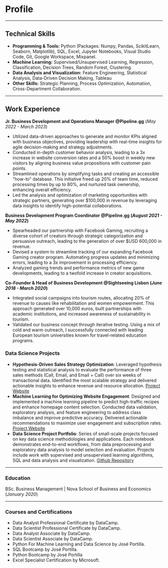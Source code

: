 # Profile

---

## Technical Skills
- **Programming & Tools:** Python (Packages: Numpy, Pandas, ScikitLearn, Seaborn, Matplotlib), SQL, Excel, Jupyter Notebooks, Visual Studio Code, Git, Google Workspace, Mixpanel.
- **Machine Learning:** Supervised/Unsupervised Learning, Regression, Classification, Decision Trees, Random Forest, Clustering. 
- **Data Analysis and Visualization:** Feature Engineering, Statistical Analysis, Data-Driven Decision Making, Tableau
- **Other Skills:** Strategic Planning, Process Optimization, Automation, Cross-Department Collaboration.

---

## Work Experience 

**Jr. Business Development and Operations Manager @Pipeline.gg**
(_May 2022 - March 2023_)
- Utilized data-driven approaches to generate and monitor KPIs aligned with business objectives, providing leadership with real-time insights for agile decision-making and strategy adjustments.
- Conducted in-depth customer behavior analysis, leading to a 3x increase in website conversion rates and a 50% boost in weekly new visitors by aligning business value propositions with customer pain points.
- Streamlined operations by simplifying tasks and creating an accessible "how-to" database. This initiative freed up 20% of team time, reduced processing times by up to 80%, and nurtured task ownership, enhancing overall efficiency.
- Led the analysis and optimization of marketing opportunities with strategic partners, generating over $100,000 in revenue by leveraging data insights to identify high-potential collaborations.

**Business Development Program Coordinator @Pipeline.gg (_August 2021 - May 2022_)** 
- Spearheaded our partnership with Facebook Gaming, recruiting a diverse cohort of creators through strategic categorization and persuasive outreach, leading to the generation of over $USD 600,000 in revenue.
- Devised a system to streamline tracking of our expanding Facebook Gaming creator program. Automating progress updates and minimizing errors, leading to a 3x improvement in processing efficiency.
- Analyzed gaming trends and performance metrics of new game developments, leading to a twofold increase in creator acquisitions.

**Co-Founder & Head of Business Development @Sightseeing Lisbon (_June 2018 - March 2020_)**
- Integrated social campaigns into tourism routes, allocating 20% of revenue to causes like rehabilitation and women empowerment. This approach generated over 10,000 euros, built partnerships with academic institutions, and increased awareness of sustainability in tourism.
- Validated our business concept through iterative testing. Using a mix of cold and warm outreach, I successfully connected with leading European tourism universities known for travel-related education programs.

### Data Science Projects 
- **Hypothesis-Driven Sales Strategy Optimization**: Leveraged hypothesis testing and statistical analysis to evaluate the performance of three sales methods (Call, Email, and Email + Call) over six weeks of transactional data. Identified the most scalable strategy and delivered actionable insights to enhance revenue and resource allocation. [Project Website](https://ricvic95.github.io/Sales-Strategy-Analysis/)
- **Machine Learning for Optimizing Website Engagement**: Designed and implemented a machine learning pipeline to predict high-traffic recipes and enhance homepage content selection. Conducted data validation, exploratory analysis, and feature engineering to address class imbalance and improve predictive accuracy. Delivered actionable recommendations to maximize user engagement and subscription rates. [Project Website](https://ricvic95.github.io/Recipe-ML-Modeling/)
- **Data Science Project Portfolio**: Series of small-scale projects focused on key data science methodologies and applications. Each notebook demonstrates end-to-end workflows, from data preprocessing and exploratory data analysis to model selection and evaluation. Projects include work with supervised and unsupervised learning algorithms, SQL and data analysis and visualization. [Github Repository](https://github.com/RicVic95/Project-Portfolio)

---

### Education 
BSc. Business Management | Nova School of Business and Economics (_January 2020_) 

--- 

### Courses and Certifications
- Data Analyst Professional Certificate by DataCamp.
- Data Scientist Professional Certificate by DataCamp. 
- Data Analyst Associate by DataCamp.
- Data Scientist Associate by DataCamp. 
- Python For Machine Learning and Data Science by José Portilla.
- SQL Bootcamp by José Portilla.
- Python Bootcamp by José Portilla
- Excel Specialist Certification by Microsoft.
